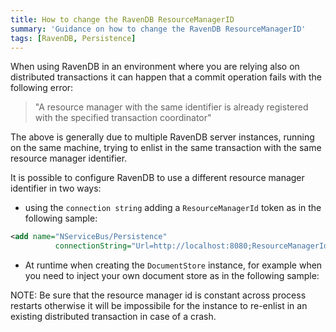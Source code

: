 ```yaml
---
title: How to change the RavenDB ResourceManagerID
summary: 'Guidance on how to change the RavenDB ResourceManagerID'
tags: [RavenDB, Persistence]
---
```


When using RavenDB in an environment where you are relying also on distributed transactions it can happen that a commit operation fails with the following error:

> "A resource manager with the same identifier is already registered with the specified transaction coordinator"

The above is generally due to multiple RavenDB server instances, running on the same machine, trying to enlist in the same transaction with the same resource manager identifier.

It is possible to configure RavenDB to use a different resource manager identifier in two ways:

* using the `connection string` adding a `ResourceManagerId` token as in the following sample:  

```xml
<add name="NServiceBus/Persistence"
          connectionString="Url=http://localhost:8080;ResourceManagerId=d5723e19-92ad-4531-adad-8611e6e05c8a" />
```

* At runtime when creating the `DocumentStore` instance, for example when you need to inject your own document store as in the following sample:

<!-- import ChangeResourceManagerID -->

NOTE: Be sure that the resource manager id is constant across process restarts otherwise it will be impossibile for the instance to re-enlist in an existing distributed transaction in case of a crash.
